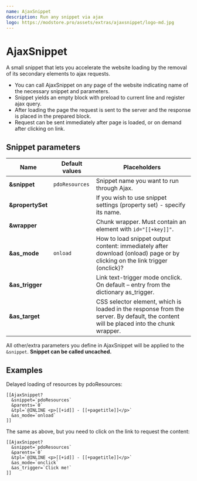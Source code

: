 ```yaml
---
name: AjaxSnippet
description: Run any snippet via ajax
logo: https://modstore.pro/assets/extras/ajaxsnippet/logo-md.jpg
---
```

# AjaxSnippet

A small snippet that lets you accelerate the website loading by the removal of its secondary elements to ajax requests.

- You can call AjaxSnippet on any page of the website indicating name of the necessary snippet and parameters.
- Snippet yields an empty block with preload to current line and register ajax query.
- After loading the page the request is sent to the server and the response is placed in the prepared block.
- Request can be sent immediately after page is loaded, or on demand after clicking on link.

## Snippet parameters

| Name             | Default values | Placeholders                                                                                                                          |
|------------------|----------------|---------------------------------------------------------------------------------------------------------------------------------------|
| **&snippet**     | `pdoResources` | Snippet name you want to run through Ajax.                                                                                            |
| **&propertySet** |                | If you wish to use snippet settings (property set) - specify its name.                                                                |
| **&wrapper**     |                | Chunk wrapper. Must contain an element with `id="[[+key]]"`.                                                                          |
| **&as_mode**     | `onload`       | How to load snippet output content: immediately after download (onload) page or by clicking on the link trigger (onclick)?            |
| **&as_trigger**  |                | Link text-trigger mode onclick. On default – entry from the dictionary as_trigger.                                                    |
| **&as_target**   |                | CSS selector element, which is loaded in the response from the server. By default, the content will be placed into the chunk wrapper. |

All other/extra parameters you define in AjaxSnippet will be applied to the `&snippet`. **Snippet can be called uncached.**

## Examples

Delayed loading of resources by pdoResources:

```modx
[[AjaxSnippet?
  &snippet=`pdoResources`
  &parents=`0`
  &tpl=`@INLINE <p>[[+id]] - [[+pagetitle]]</p>`
  &as_mode=`onload`
]]
```

The same as above, but you need to click on the link to request the content:

```modx
[[AjaxSnippet?
  &snippet=`pdoResources`
  &parents=`0`
  &tpl=`@INLINE <p>[[+id]] - [[+pagetitle]]</p>`
  &as_mode=`onclick`
  &as_trigger=`Click me!`
]]
```

<!-- History of a page changes is loading [on the documentation site](http://docs.modx.pro) through AjaxSnippet. -->
